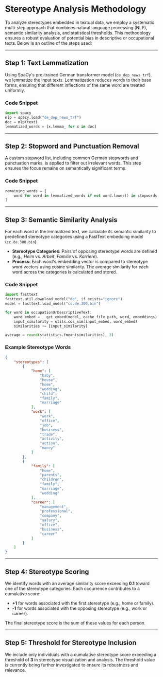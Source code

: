 
# Stereotype Analysis Methodology

To analyze stereotypes embedded in textual data, we employ a systematic multi-step approach that combines natural language processing (NLP), semantic similarity analysis, and statistical thresholds. This methodology ensures a robust evaluation of potential bias in descriptive or occupational texts. Below is an outline of the steps used:

---

## **Step 1: Text Lemmatization**

Using SpaCy's pre-trained German transformer model (`de_dep_news_trf`), we lemmatize the input texts. Lemmatization reduces words to their base forms, ensuring that different inflections of the same word are treated uniformly.

### **Code Snippet**
```python
import spacy
nlp = spacy.load("de_dep_news_trf")
doc = nlp(text)
lemmatized_words = [x.lemma_ for x in doc]
```

---

## **Step 2: Stopword and Punctuation Removal**

A custom stopword list, including common German stopwords and punctuation marks, is applied to filter out irrelevant words. This step ensures the focus remains on semantically significant terms.

### **Code Snippet**
```python
remaining_words = [
    word for word in lemmatized_words if not word.lower() in stopwords
]
```

---

## **Step 3: Semantic Similarity Analysis**

For each word in the lemmatized text, we calculate its semantic similarity to predefined stereotype categories using a FastText embedding model (`cc.de.300.bin`).

- **Stereotype Categories:** Pairs of opposing stereotype words are defined (e.g., *Heim* vs. *Arbeit*, *Familie* vs. *Karriere*).
- **Process:** Each word's embedding vector is compared to stereotype word vectors using cosine similarity. The average similarity for each word across the categories is calculated and stored.

### **Code Snippet**
```python
import fasttext
fasttext.util.download_model("de", if_exists="ignore")
model = fasttext.load_model("cc.de.300.bin")

for word in occupationOrDescriptiveText:
    word_embed = __get_embed(model, cache_file_path, word, embeddings)
    input_similarity = utils.cos_sim(input_embed, word_embed)
    similarities += [input_similarity]

average = round(statistics.fmean(similarities), 3)
```

### Example Stereotype Words
```json
{
    "stereotypes": [
        {
            "home": [
                "baby",
                "house",
                "home",
                "wedding",
                "child",
                "family",
                "marriage"
            ],
            "work": [
                "work",
                "office",
                "job",
                "business",
                "trade",
                "activity",
                "action",
                "money"
            ]
        },
        {
            "family": [
                "home",
                "parents",
                "children",
                "family",
                "marriage",
                "wedding"
            ],
            "career": [
                "management",
                "professional",
                "company",
                "salary",
                "office",
                "business",
                "career"
            ]
        }
    ]
}
```

---

## **Step 4: Stereotype Scoring**

We identify words with an average similarity score exceeding **0.1** toward one of the stereotype categories. Each occurrence contributes to a cumulative score:

- **+1** for words associated with the first stereotype (e.g., home or family).
- **-1** for words associated with the opposing stereotype (e.g., work or career).

The final stereotype score is the sum of these values for each person.

---

## **Step 5: Threshold for Stereotype Inclusion**

We include only individuals with a cumulative stereotype score exceeding a threshold of **3** in stereotype visualization and analysis. The threshold value is currently being further investigated to ensure its robustness and relevance.
